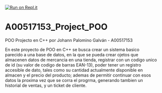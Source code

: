 [![Run on Repl.it](https://repl.it/badge/github/A00517153/A00517153_Project_POO)](https://repl.it/github/A00517153/A00517153_Project_POO)
# A00517153_Project_POO
 POO Projecto en C++ por Johann Palomino Galván - A00517153

En este proyecto de POO en C++ se busca crear un sistema basico parecido a una base de datos, en la que se pueda crear ojetos que almacenen datos de mercancia en una tienda, registrar con un codigo unico de id (su valor de codigo de barras EAN-13), poder tener un registro accesible de dato, tales como su cantidad actualmente disponible en almacen y el precio del producto; ademas de permitir continuar con esos datos la proxima vez que se corra el progrma, generando tambien un historial de ventas, y un ticket de cliente.